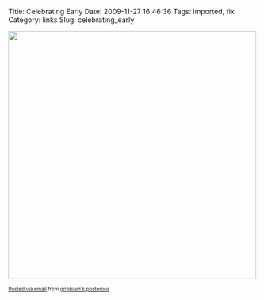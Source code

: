 Title: Celebrating Early
Date: 2009-11-27 16:46:36
Tags: imported, fix
Category: links
Slug: celebrating_early

<a href='http://posterous.com/getfile/files.posterous.com/griphiam/yiBZABkzLEvvZVUYVnUzAbo0IKyawkhNJ0FQZYSQTxXrbN9LwOmzg25ag4EY/photo.jpg'><img src="http://posterous.com/getfile/files.posterous.com/griphiam/4XxwctJQBxmzmWRRxUu1Fr3Hoxo8hSE6l2Qh6fZdQFoGiQ5iidDB92Akzcg9/photo.jpg.scaled.500.jpg" width="500" height="500"/></a> <p style="font-size: 10px;">  <a href="http://posterous.com">Posted via email</a>   from <a href="http://griphiam.posterous.com/celebrating-early">griphiam's posterous</a>    
